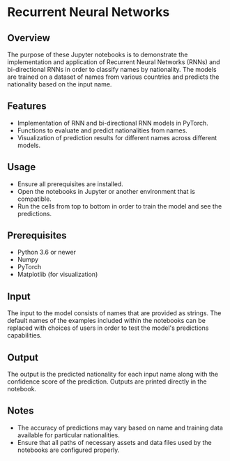 # Recurrent Neural Networks

## Overview
The purpose of these Jupyter notebooks is to demonstrate the implementation and application of Recurrent Neural Networks (RNNs) and bi-directional RNNs in order to classify names by nationality. The models are trained on a dataset of names from various countries and predicts the nationality based on the input name.

## Features
- Implementation of RNN and bi-directional RNN models in PyTorch.
- Functions to evaluate and predict nationalities from names.
- Visualization of prediction results for different names across different models.

## Usage
- Ensure all prerequisites are installed.
- Open the notebooks in Jupyter or another environment that is compatible.
- Run the cells from top to bottom in order to train the model and see the predictions.

## Prerequisites
- Python 3.6 or newer
- Numpy
- PyTorch
- Matplotlib (for visualization)

## Input
The input to the model consists of names that are provided as strings. The default names of the examples included within the notebooks can be replaced with choices of users in order to test the model's predictions capabilities.

## Output
The output is the predicted nationality for each input name along with the confidence score of the prediction. Outputs are printed directly in the notebook.

## Notes
- The accuracy of predictions may vary based on name and training data available for particular nationalities.
- Ensure that all paths of necessary assets and data files used by the notebooks are configured properly.